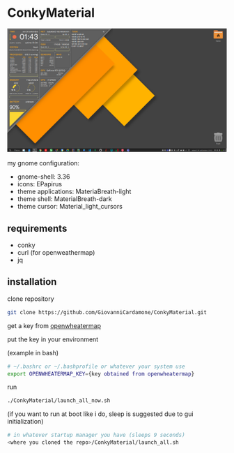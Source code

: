 # ConkyMaterial

![preview](./assets/example.png)

my gnome configuration:

- gnome-shell: 3.36
- icons: EPapirus
- theme applications: MateriaBreath-light
- theme shell: MaterialBreath-dark
- theme cursor: Material_light_cursors

## requirements

- conky
- curl (for openweathermap)
- jq

## installation

clone repository

```bash
git clone https://github.com/GiovanniCardamone/ConkyMaterial.git
```

get a key from [openwheatermap](https://developer.accuweather.com/)

put the key in your environment

(example in bash)

```bash
# ~/.bashrc or ~/.bashprofile or whatever your system use
export OPENWHEATERMAP_KEY={key obtained from openwheatermap}
```

run

```bash
./ConkyMaterial/launch_all_now.sh
```

(if you want to run at boot like i do, sleep is suggested due to gui initialization)

```bash
# in whatever startup manager you have (sleeps 9 seconds)
<where you cloned the repo>/ConkyMaterial/launch_all.sh
```
